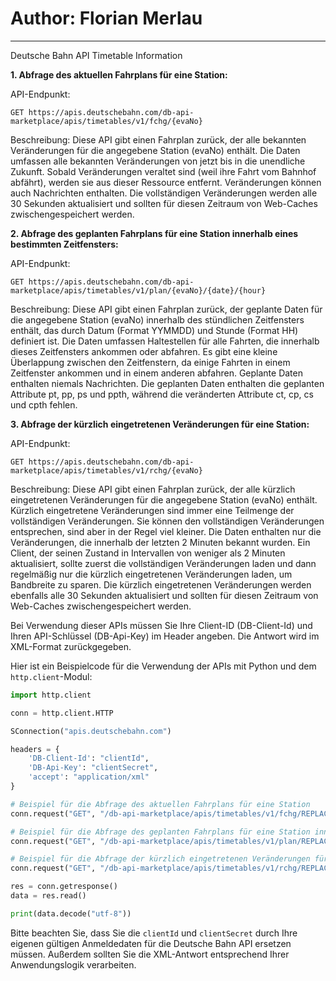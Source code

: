 # Author: Florian Merlau

---

Deutsche Bahn API Timetable Information

**1. Abfrage des aktuellen Fahrplans für eine Station:**

API-Endpunkt:
```
GET https://apis.deutschebahn.com/db-api-marketplace/apis/timetables/v1/fchg/{evaNo}
```

Beschreibung:
Diese API gibt einen Fahrplan zurück, der alle bekannten Veränderungen für die angegebene Station (evaNo) enthält. Die Daten umfassen alle bekannten Veränderungen von jetzt bis in die unendliche Zukunft. Sobald Veränderungen veraltet sind (weil ihre Fahrt vom Bahnhof abfährt), werden sie aus dieser Ressource entfernt. Veränderungen können auch Nachrichten enthalten. Die vollständigen Veränderungen werden alle 30 Sekunden aktualisiert und sollten für diesen Zeitraum von Web-Caches zwischengespeichert werden.

**2. Abfrage des geplanten Fahrplans für eine Station innerhalb eines bestimmten Zeitfensters:**

API-Endpunkt:
```
GET https://apis.deutschebahn.com/db-api-marketplace/apis/timetables/v1/plan/{evaNo}/{date}/{hour}
```

Beschreibung:
Diese API gibt einen Fahrplan zurück, der geplante Daten für die angegebene Station (evaNo) innerhalb des stündlichen Zeitfensters enthält, das durch Datum (Format YYMMDD) und Stunde (Format HH) definiert ist. Die Daten umfassen Haltestellen für alle Fahrten, die innerhalb dieses Zeitfensters ankommen oder abfahren. Es gibt eine kleine Überlappung zwischen den Zeitfenstern, da einige Fahrten in einem Zeitfenster ankommen und in einem anderen abfahren. Geplante Daten enthalten niemals Nachrichten. Die geplanten Daten enthalten die geplanten Attribute pt, pp, ps und ppth, während die veränderten Attribute ct, cp, cs und cpth fehlen.

**3. Abfrage der kürzlich eingetretenen Veränderungen für eine Station:**

API-Endpunkt:
```
GET https://apis.deutschebahn.com/db-api-marketplace/apis/timetables/v1/rchg/{evaNo}
```

Beschreibung:
Diese API gibt einen Fahrplan zurück, der alle kürzlich eingetretenen Veränderungen für die angegebene Station (evaNo) enthält. Kürzlich eingetretene Veränderungen sind immer eine Teilmenge der vollständigen Veränderungen. Sie können den vollständigen Veränderungen entsprechen, sind aber in der Regel viel kleiner. Die Daten enthalten nur die Veränderungen, die innerhalb der letzten 2 Minuten bekannt wurden. Ein Client, der seinen Zustand in Intervallen von weniger als 2 Minuten aktualisiert, sollte zuerst die vollständigen Veränderungen laden und dann regelmäßig nur die kürzlich eingetretenen Veränderungen laden, um Bandbreite zu sparen. Die kürzlich eingetretenen Veränderungen werden ebenfalls alle 30 Sekunden aktualisiert und sollten für diesen Zeitraum von Web-Caches zwischengespeichert werden.

Bei Verwendung dieser APIs müssen Sie Ihre Client-ID (DB-Client-Id) und Ihren API-Schlüssel (DB-Api-Key) im Header angeben. Die Antwort wird im XML-Format zurückgegeben.

Hier ist ein Beispielcode für die Verwendung der APIs mit Python und dem `http.client`-Modul:

```python
import http.client

conn = http.client.HTTP

SConnection("apis.deutschebahn.com")

headers = {
    'DB-Client-Id': "clientId",
    'DB-Api-Key': "clientSecret",
    'accept': "application/xml"
}

# Beispiel für die Abfrage des aktuellen Fahrplans für eine Station
conn.request("GET", "/db-api-marketplace/apis/timetables/v1/fchg/REPLACE_EVANO", headers=headers)

# Beispiel für die Abfrage des geplanten Fahrplans für eine Station innerhalb eines bestimmten Zeitfensters
conn.request("GET", "/db-api-marketplace/apis/timetables/v1/plan/REPLACE_EVANO/REPLACE_DATE/REPLACE_HOUR", headers=headers)

# Beispiel für die Abfrage der kürzlich eingetretenen Veränderungen für eine Station
conn.request("GET", "/db-api-marketplace/apis/timetables/v1/rchg/REPLACE_EVANO", headers=headers)

res = conn.getresponse()
data = res.read()

print(data.decode("utf-8"))
```

Bitte beachten Sie, dass Sie die `clientId` und `clientSecret` durch Ihre eigenen gültigen Anmeldedaten für die Deutsche Bahn API ersetzen müssen. Außerdem sollten Sie die XML-Antwort entsprechend Ihrer Anwendungslogik verarbeiten.